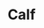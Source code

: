 ---
layout: piece
collection_: beading
title: Calf
image: calf.jpg
media: Beads, fabric, thread
dimensions: 11½" x 16"
description: Calf encased in beads, quilted fabric and photos cotton matted in glass frame 2 inches in depth.
price: $200
create_date: 2011
---